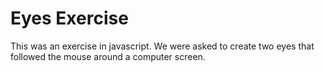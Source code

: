 # Eyes Exercise
This was an exercise in javascript. We were asked to create two eyes that followed the mouse around a computer screen. 
